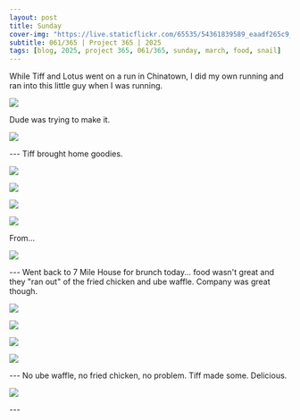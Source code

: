 ```yaml
---
layout: post
title: Sunday
cover-img: "https://live.staticflickr.com/65535/54361839589_eaadf265c9_h.jpg"
subtitle: 061/365 | Project 365 | 2025
tags: [blog, 2025, project 365, 061/365, sunday, march, food, snail]
---
```

<style>
  .intro-header.big-img {
    background-position:center; 
  }
</style>
While Tiff and Lotus went on a run in Chinatown, I did my own running and ran into this little guy when I was running.
<p class="post-img-wrap">
  <img src="https://live.staticflickr.com/65535/54361638816_169b29276e_h.jpg">
</p>
Dude was trying to make it.
<p class="post-img-wrap">
  <img src="https://live.staticflickr.com/65535/54361838369_761defb612_h.jpg">
</p>
---
Tiff brought home goodies.
<p class="post-img-wrap">
  <img src="https://live.staticflickr.com/65535/54361839589_eaadf265c9_h.jpg">
</p>
<p class="post-img-wrap">
  <img src="https://live.staticflickr.com/65535/54361641956_41cf107dfc_h.jpg">
</p>
<p class="post-img-wrap">
  <img src="https://live.staticflickr.com/65535/54361638986_a6a1414ffd_h.jpg">
</p>
<p class="post-img-wrap">
  <img src="https://live.staticflickr.com/65535/54360763482_325645788e_h.jpg">
</p>
From...
<p class="post-img-wrap">
  <img src="https://live.staticflickr.com/65535/54361859653_aee3e53d2b_h.jpg">
</p>
---
Went back to 7 Mile House for brunch today... food wasn't great and they "ran out" of the fried chicken and ube waffle. Company was great though.
<p class="post-img-wrap">
  <img src="https://live.staticflickr.com/65535/54361802246_e0a86180ea_h.jpg">
</p>
<p class="post-img-wrap">
  <img src="https://live.staticflickr.com/65535/54362003784_f104145407_h.jpg">
</p>
<p class="post-img-wrap">
  <img src="https://live.staticflickr.com/65535/54362200455_8b0ab50406_h.jpg">
</p>
<p class="post-img-wrap">
  <img src="https://live.staticflickr.com/65535/54362004024_f78b1018ff_h.jpg">
</p>
---
No ube waffle, no fried chicken, no problem. Tiff made some. Delicious.
<p class="post-img-wrap">
  <img src="https://live.staticflickr.com/65535/54362022508_0fcca891f9_h.jpg">
</p>
---
